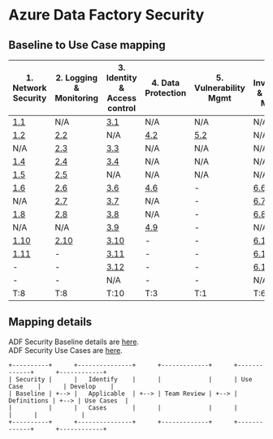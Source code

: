 # Azure Data Factory Security
## Baseline to Use Case mapping
| 1. Network Security | 2. Logging & Monitoring | 3. Identity & Access control | 4. Data Protection | 5. Vulnerability Mgmt | 6. Inventory & Asset Mgmt | 7. Secure config | 8. Malware Defense | 9. Data Recovery | 10. Incident Response |
| ------------------- | ------------------------- | ------------------------------ | --- | --- | --- | --- | --- | --- | --- |
| [1.1](adf-security-baseline.md#11-protect-azure-resources-within-virtual-networks)  | N/A  | [3.1](adf-security-baseline.md#31-maintain-an-inventory-of-administrative-accounts)  | N/A | N/A | N/A  | [7.1](adf-security-baseline.md#71-establish-secure-configurations-for-all-azure-resources)  | [8.1](adf-security-baseline.md#81-use-centrally-managed-anti-malware-software) | N/A | N/A |
| [1.2](adf-security-baseline.md#12-monitor-and-log-the-configuration-and-traffic-of-virtual-networks-subnets-and-nics)  | [2.2](adf-security-baseline.md#22-configure-central-security-log-management)  | N/A  | [4.2](adf-security-baseline.md#42-isolate-systems-storing-or-processing-sensitive-information) | [5.2](adf-security-baseline.md#52-deploy-automated-operating-system-patch-management-solution) | N/A  | N/A  | N/A | N/A | N/A |
| N/A  | [2.3](adf-security-baseline.md#23-enable-audit-logging-for-azure-resources)  | [3.3](adf-security-baseline.md#33-use-dedicated-administrative-accounts)  | N/A | N/A | N/A  | N/A  | N/A | N/A | N/A |
| [1.4](adf-security-baseline.md#14-deny-communications-with-known-malicious-ip-addresses)  | [2.4](adf-security-baseline.md#24-collect-security-logs-from-operating-systems)  | [3.4](adf-security-baseline.md#34-use-single-sign-on-sso-with-azure-active-directory)  | N/A | N/A | N/A  | N/A  | -   | N/A | N/A |
| [1.5](adf-security-baseline.md#15-record-network-packets)  | [2.5](adf-security-baseline.md#25-configure-security-log-storage-retention)  | N/A  | N/A | N/A | N/A  | [7.5](adf-security-baseline.md#75-securely-store-configuration-of-azure-resources)  | -   | -   | N/A |
| [1.6](adf-security-baseline.md#16-deploy-network-based-intrusion-detectionintrusion-prevention-systems-idsips)  | [2.6](adf-security-baseline.md#26-monitor-and-review-logs)  | [3.6](adf-security-baseline.md#36-use-dedicated-machines-privileged-access-workstations-for-all-administrative-tasks)  | [4.6](adf-security-baseline.md#46-use-azure-rbac-to-control-access-to-resources) | -   | [6.6](adf-security-baseline.md#66-monitor-for-unapproved-software-applications-within-compute-resources)  | N/A  | -   | -   | N/A |
| N/A  | [2.7](adf-security-baseline.md#27-enable-alerts-for-anomalous-activities)  | [3.7](adf-security-baseline.md#37-log-and-alert-on-suspicious-activities-from-administrative-accounts)  | N/A | -   | [6.7](adf-security-baseline.md#67-remove-unapproved-azure-resources-and-software-applications)  | N/A  | -   | -   | -   |
| [1.8](adf-security-baseline.md#18-minimize-complexity-and-administrative-overhead-of-network-security-rules)  | [2.8](adf-security-baseline.md#28-centralize-anti-malware-logging)  | [3.8](adf-security-baseline.md#38-manage-azure-resources-from-only-approved-locations)  | N/A | -   | [6.8](adf-security-baseline.md#68-use-only-approved-applications)  | N/A  | -   | -   | -   |
| N/A  | N/A  | [3.9](adf-security-baseline.md#39-use-azure-active-directory)  | [4.9](adf-security-baseline.md#49-log-and-alert-on-changes-to-critical-azure-resources) | -   | N/A  | [7.9](adf-security-baseline.md#79-implement-automated-configuration-monitoring-for-azure-resources)  | -   | -   | -   |
| [1.10](adf-security-baseline.md#110-document-traffic-configuration-rules) | [2.10](adf-security-baseline.md#210-enable-command-line-audit-logging) | [3.10](adf-security-baseline.md#310-regularly-review-and-reconcile-user-access) | -   | -   | [6.10](adf-security-baseline.md#610-maintain-an-inventory-of-approved-software-titles) | N/A  | -   | -   | -   |
| [1.11](adf-security-baseline.md#111-use-automated-tools-to-monitor-network-resource-configurations-and-detect-changes) | -    | [3.11](adf-security-baseline.md#311-monitor-attempts-to-access-deactivated-credentials) | -   | -   | [6.11](adf-security-baseline.md#611-limit-users-ability-to-interact-with-azure-resource-manager) | [7.11](adf-security-baseline.md#711-manage-azure-secrets-securely) | -   | -   | -   |
| -    | -    | [3.12](adf-security-baseline.md#312-alert-on-account-login-behavior-deviation) | -   | -   | [6.12](adf-security-baseline.md#612-limit-users-ability-to-execute-scripts-within-compute-resources) | [7.12](adf-security-baseline.md#712-manage-identities-securely-and-automatically) | -   | -   | -   |
| -    | -    | N/A  | -   | -   | N/A  | [7.13](adf-security-baseline.md#713-eliminate-unintended-credential-exposure) | -   | -   | -   |
| T:8 | T:8 | T:10 | T:3 | T:1 | T:6 | T:6 | T:1 | T:0 | T:0 |
## Mapping details
ADF Security Baseline details are [here](adf-security-baseline.md). \
ADF Security Use Cases are [here](adf-security-usecase.md).

```
+----------+      +---------------+      +-------------+      +-------------+      +------------+
| Security |      |   Identify    |      |             |      | Use Case    |      | Develop    |
| Baseline | +--> |   Applicable  | +--> | Team Review | +--> | Definitions | +--> | Use Cases  |
|          |      |   Cases       |      |             |      |             |      |            |
+----------+      +---------------+      +-------------+      +-------------+      +------------+

```